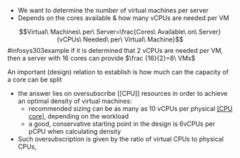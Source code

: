 - We want to determine the number of virtual machines per server
- Depends on the cores available & how many vCPUs are needed per VM

$$Virtual\ Machines\ per\ Server=\frac{Cores\ Available\ on\ Server}{vCPUs\ Needed\ per\ Virtual\ Machine}$$
#infosys303example if it is determined that 2 vCPUs are needed per VM, then a server with 16 cores can provide $\frac {16}{2}=8\ VMs$

An important (design) relation to establish is how much can the capacity of a core can be split
- the answer lies on oversubscribe [[CPU]] resources in order to achieve an optimal density of virtual machines:
	- recommended sizing can be as many as 10 vCPUs per physical [[CPU core]](pCPU), depending on the workload
	- a good, conservative starting point in the design is 6vCPUs per pCPU when calculating density
- Such oversubscription is given by the ratio of virtual CPUs to physical CPUs,